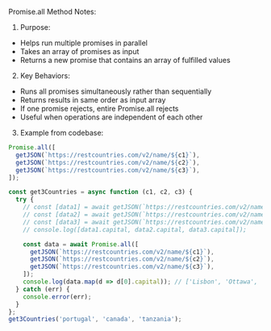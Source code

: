 Promise.all Method Notes:

1. Purpose:

- Helps run multiple promises in parallel
- Takes an array of promises as input
- Returns a new promise that contains an array of fulfilled values

2. Key Behaviors:

- Runs all promises simultaneously rather than sequentially
- Returns results in same order as input array
- If one promise rejects, entire Promise.all rejects
- Useful when operations are independent of each other

3. Example from codebase:

```js
Promise.all([
  getJSON(`https://restcountries.com/v2/name/${c1}`),
  getJSON(`https://restcountries.com/v2/name/${c2}`),
  getJSON(`https://restcountries.com/v2/name/${c3}`),
]);

const get3Countries = async function (c1, c2, c3) {
  try {
    // const [data1] = await getJSON(`https://restcountries.com/v2/name/${c1}`);
    // const [data2] = await getJSON(`https://restcountries.com/v2/name/${c2}`);
    // const [data3] = await getJSON(`https://restcountries.com/v2/name/${c3}`);
    // console.log([data1.capital, data2.capital, data3.capital]);

    const data = await Promise.all([
      getJSON(`https://restcountries.com/v2/name/${c1}`),
      getJSON(`https://restcountries.com/v2/name/${c2}`),
      getJSON(`https://restcountries.com/v2/name/${c3}`),
    ]);
    console.log(data.map(d => d[0].capital)); // ['Lisbon', 'Ottawa', 'Dodoma']
  } catch (err) {
    console.error(err);
  }
};
get3Countries('portugal', 'canada', 'tanzania');
```
